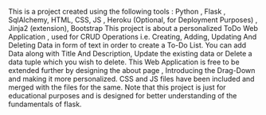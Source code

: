 This is a project created using the following tools : Python , Flask , SqlAlchemy, HTML, CSS, JS , Heroku (Optional, for Deployment Purposes) , Jinja2 (extension), Bootstrap
This project is about a personalized ToDo Web Application , used for CRUD Operations i.e. Creating, Adding, Updating And Deleting Data in form of text in order to create a To-Do List.
You can add Data along with Title And Description, Update the existing data or Delete a data tuple which you wish to delete. 
This Web Application is free to be extended further by designing the about page , Introducing the Drag-Down and making it more personalized.
CSS and JS files have been included and merged with the files for the same.
Note that this project is just for educational purposes and is designed for better understanding of the fundamentals of flask.
